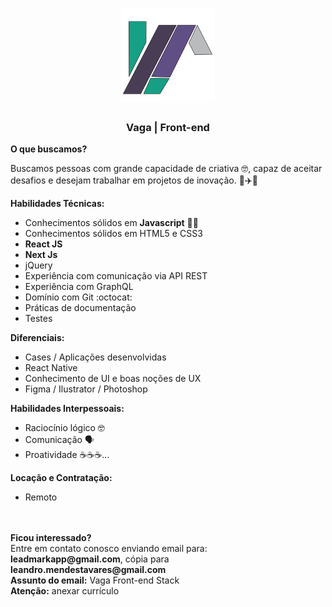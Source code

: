 <h1 align="center">
    <img alt="GoStack" src="https://github.com/leadmarkapp/vaga-desenvolvedor-full-stack/blob/main/logo-leadmark-app-512.png?raw=true" width="150px" />
</h1>

<h3 align="center">
  Vaga | Front-end
</h3>

<strong>O que buscamos?</strong>

Buscamos pessoas com grande capacidade de criativa 🤓, capaz de aceitar desafios e desejam trabalhar em projetos de inovação. 🚀✈️🚀

<strong>Habilidades Técnicas:</strong>

- Conhecimentos sólidos em <strong>Javascript</strong> 👨‍💻
- Conhecimentos sólidos em HTML5 e CSS3
- <strong>React JS</strong>
- <strong>Next Js</strong>
- jQuery
- Experiência com comunicação via API REST
- Experiência com GraphQL
- Domínio com Git :octocat:
- Práticas de documentação
- Testes

<strong>Diferenciais:</strong>

- Cases / Aplicações desenvolvidas
- React Native
- Conhecimento de UI e boas noções de UX
- Figma / Ilustrator / Photoshop

<strong>Habilidades Interpessoais:</strong>

- Raciocínio lógico 🤓
- Comunicação 🗣️
- Proatividade ☕☕☕...

<strong>Locação e Contratação:</strong>

- Remoto

<br>
<br>
<strong>Ficou interessado?</strong><br>
Entre em contato conosco enviando email para:<br>
<strong>leadmarkapp@gmail.com</strong>, cópia para <strong>leandro.mendestavares@gmail.com</strong><br>
<strong>Assunto do email:</strong> Vaga Front-end Stack<br>
<strong>Atenção:</strong> anexar currículo
